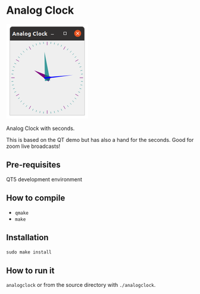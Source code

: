 # Analog Clock

![alt tag](screenshot.png)

Analog Clock with seconds.

This is based on the QT demo but has also a hand for the seconds.
Good for zoom live broadcasts!

## Pre-requisites

QT5 development environment

## How to compile

 - `qmake`
 - `make`

## Installation

`sudo make install`

## How to run it

`analogclock` or from the source directory with `./analogclock`.
